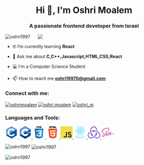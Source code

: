 <h1 align="center">Hi 👋, I'm Oshri Moalem</h1>
<h3 align="center">A passionate frontend developer from Israel</h3>
<img src="https://camo.githubusercontent.com/e20822b4282c07ffd010cd05f855a6561d3b62358ca9e607e4901288dd748fcb/68747470733a2f2f63646e2e6472696262626c652e636f6d2f75736572732f323133313939332f73637265656e73686f74732f343934383733362f74686f75676874776f726b732d6769665f6472696262626c652e676966" width="400px" align="right">
<p align="left"> <img src="https://komarev.com/ghpvc/?username=oshri1997&label=Profile%20views&color=0e75b6&style=flat" alt="oshri1997" /> </p>

- 🤓 I’m currently learning **React**

- 💬 Ask me about **C,C++,Javascript,HTML,CSS,React**

- 💻 I'm a Computer Science Student

- 📫 How to reach me **oshri19970@gmail.com**

<h3 align="left">Connect with me:</h3>
<p align="left">
<a href="https://linkedin.com/in/oshrimoalem" target="blank"><img align="center" src="https://raw.githubusercontent.com/rahuldkjain/github-profile-readme-generator/master/src/images/icons/Social/linked-in-alt.svg" alt="oshrimoalem" height="30" width="40" /></a>
<a href="https://fb.com/oshri.moalem" target="blank"><img align="center" src="https://raw.githubusercontent.com/rahuldkjain/github-profile-readme-generator/master/src/images/icons/Social/facebook.svg" alt="oshri moalem" height="30" width="40" /></a>
<a href="https://instagram.com/oshri_m" target="blank"><img align="center" src="https://raw.githubusercontent.com/rahuldkjain/github-profile-readme-generator/master/src/images/icons/Social/instagram.svg" alt="oshri_m" height="30" width="40" /></a>
</p>

<h3 align="left">Languages and Tools:</h3>
<p align="left"> <a href="https://www.cprogramming.com/" target="_blank" rel="noreferrer"> <img src="https://raw.githubusercontent.com/devicons/devicon/master/icons/c/c-original.svg" alt="c" width="40" height="40"/> </a> <a href="https://www.w3schools.com/cpp/" target="_blank" rel="noreferrer"> <img src="https://raw.githubusercontent.com/devicons/devicon/master/icons/cplusplus/cplusplus-original.svg" alt="cplusplus" width="40" height="40"/> </a> <a href="https://www.w3schools.com/css/" target="_blank" rel="noreferrer"> <img src="https://raw.githubusercontent.com/devicons/devicon/master/icons/css3/css3-original-wordmark.svg" alt="css3" width="40" height="40"/> </a> <a href="https://www.w3.org/html/" target="_blank" rel="noreferrer"> <img src="https://raw.githubusercontent.com/devicons/devicon/master/icons/html5/html5-original-wordmark.svg" alt="html5" width="40" height="40"/> </a> <a href="https://developer.mozilla.org/en-US/docs/Web/JavaScript" target="_blank" rel="noreferrer"> <img src="https://raw.githubusercontent.com/devicons/devicon/master/icons/javascript/javascript-original.svg" alt="javascript" width="40" height="40"/> </a> <a href="https://nodejs.org" target="_blank" rel="noreferrer"> </a> <a href="https://reactjs.org/" target="_blank" rel="noreferrer"> <img src="https://raw.githubusercontent.com/devicons/devicon/master/icons/react/react-original-wordmark.svg" alt="react" width="40" height="40"/> </a> <a href="https://redux.js.org" target="_blank" rel="noreferrer"> <img src="https://raw.githubusercontent.com/devicons/devicon/master/icons/redux/redux-original.svg" alt="redux" width="40" height="40"/> </a> <a href="https://sass-lang.com" target="_blank" rel="noreferrer"> <img src="https://raw.githubusercontent.com/devicons/devicon/master/icons/sass/sass-original.svg" alt="sass" width="40" height="40"/> </a> </p>

<p><img align="left" src="https://github-readme-stats.vercel.app/api/top-langs?username=oshri1997&show_icons=true&locale=en&layout=compact&theme=dark" alt="oshri1997" /></p>

<p>&nbsp;<img align="center"  src="https://github-readme-stats.vercel.app/api?username=oshri1997&show_icons=true&locale=en&theme=dark" alt="oshri1997" /></p>

<p><img align="center" src="https://github-readme-streak-stats.herokuapp.com/?user=oshri1997&theme=dark" alt="oshri1997" /></p>
